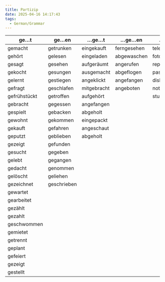 ```yaml
---
title: Partizip
date: 2025-04-16 14:17:43
tags: 
  - German/Grammar
---
```


| ge…t         | ge…en       | …ge…t       | …ge…en      | …iert        | …t       | …en         |
| ------------ | ----------- | ----------- | ----------- | ------------ | -------- | ----------- |
| gemacht      | getrunken   | eingekauft  | ferngesehen | telefoniert  | besucht  | begonnen    |
| gehört       | gelesen     | eingeladen  | abgewaschen | fotografiert | bezahlt  | gewonnen    |
| gesagt       | gesehen     | aufgeräumt  | angerufen   | repariert    | erzählt  | verstanden  |
| gekocht      | gesungen    | ausgemacht  | abgeflogen  | passiert     | erlebt   | entschieden |
| gelernt      | gestiegen   | angeklickt  | angefangen  | diskutiert   | erlaubt  | bekommen    |
| gefragt      | geschlafen  | mitgebracht | angeboten   | notiert      | entfernt | erraten     |
| gefrühstückt | getroffen   | aufgehört   |             | studiert     | verdient |             |
| gebracht     | gegessen    | angefangen  |             |              |          |             |
| gespielt     | gebacken    | abgeholt    |             |              |          |             |
| gewohnt      | gekommen    | eingepackt  |             |              |          |             |
| gekauft      | gefahren    | angeschaut  |             |              |          |             |
| geputzt      | geblieben   | abgeholt    |             |              |          |             |
| gezeigt      | gefunden    |             |             |              |          |             |
| gesucht      | gegeben     |             |             |              |          |             |
| gelebt       | gegangen    |             |             |              |          |             |
| gedacht      | genommen    |             |             |              |          |             |
| gelöscht     | geliehen    |             |             |              |          |             |
| gezeichnet   | geschrieben |             |             |              |          |             |
| gewartet     |             |             |             |              |          |             |
| gearbeitet   |             |             |             |              |          |             |
| gezählt      |             |             |             |              |          |             |
| gezahlt      |             |             |             |              |          |             |
| geschwommen  |             |             |             |              |          |             |
| gemietet     |             |             |             |              |          |             |
| getrennt     |             |             |             |              |          |             |
| geplant      |             |             |             |              |          |             |
| gefeiert     |             |             |             |              |          |             |
| gezeigt      |             |             |             |              |          |             |
| gestellt     |             |             |             |              |          |             |
